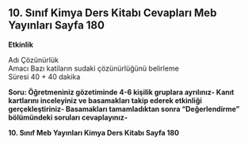 ## 10. Sınıf Kimya Ders Kitabı Cevapları Meb Yayınları Sayfa 180

**Etkinlik**

Adı Çözünürlük  
 Amacı Bazı katiların sudaki çözünürlüğünü belirleme  
 Süresi 40 + 40 dakika

**Soru: Öğretmeniniz gözetiminde 4-6 kişilik gruplara ayrılınız- Kanıt kartlarını inceleyiniz ve basamakları takip ederek etkinliği gerçekleştiriniz- Basamakları tamamladıktan sonra “Değerlendirme” bölümündeki soruları cevaplayınız-**

**10. Sınıf Meb Yayınları Kimya Ders Kitabı Sayfa 180**